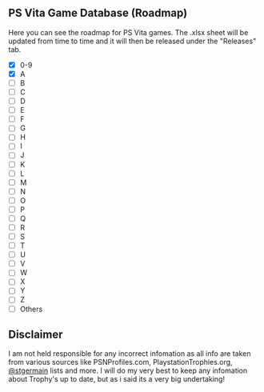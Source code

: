 <!-- PS VITA GANE DATABASE -->
## PS Vita Game Database (Roadmap)

Here you can see the roadmap for PS Vita games. The .xlsx sheet will be updated from time to time and it will then be released under the "Releases" tab.

- [X] 0-9
- [X] A
- [ ] B
- [ ] C
- [ ] D
- [ ] E
- [ ] F
- [ ] G
- [ ] H
- [ ] I
- [ ] J
- [ ] K
- [ ] L
- [ ] M
- [ ] N
- [ ] O
- [ ] P
- [ ] Q
- [ ] R
- [ ] S
- [ ] T
- [ ] U
- [ ] V
- [ ] W
- [ ] X
- [ ] Y
- [ ] Z
- [ ] Others

<!-- DISCLAIMER -->
## Disclaimer

I am not held responsible for any incorrect infomation as all info are taken from various sources like PSNProfiles.com, PlaystationTrophies.org, [@stgermain](https://www.playstationtrophies.org/forum/profile/24209-stgermain/) lists and more. I will do my very best to keep any infomation about Trophy's up to date, but as i said its a very big undertaking!

